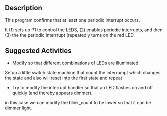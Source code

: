 ## Description

This program confirms that at least one periodic interrupt occurs.

It (1) sets up P1 to control the LEDS, (2) enables periodic
interrupts, and then (3) the the periodic interrrupt (repeatedly turns
on the red LED.

## Suggested Activities

* Modify so that different combinations of LEDs are illuminated.

Setup a little switch state machine that count the interrumpt which changes
the state and also will reset into the first state and repeat

* Try to modify the interrupt handler so that an LED flashes on and off
  quickly (and thereby appears dimmer).

in this case we can modify the blink_count to be lower so that it can be
dimmer light.

